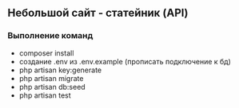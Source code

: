 ## Небольшой сайт - статейник (API) 

### Выполнение команд

- composer install
- создание .env из .env.example (прописать подключение к бд) 
- php artisan key:generate
- php artisan migrate
- php artisan db:seed
- php artisan test

